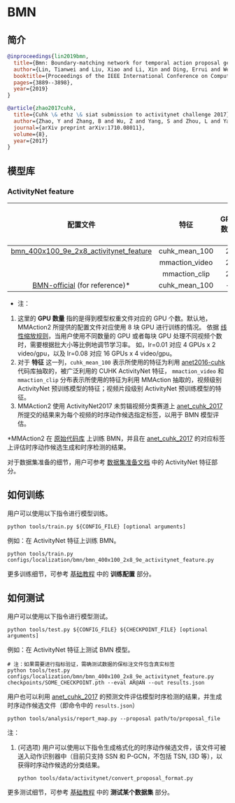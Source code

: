 # BMN

## 简介

<!-- [ALGORITHM] -->

```BibTeX
@inproceedings{lin2019bmn,
  title={Bmn: Boundary-matching network for temporal action proposal generation},
  author={Lin, Tianwei and Liu, Xiao and Li, Xin and Ding, Errui and Wen, Shilei},
  booktitle={Proceedings of the IEEE International Conference on Computer Vision},
  pages={3889--3898},
  year={2019}
}
```

<!-- [DATASET] -->

```BibTeX
@article{zhao2017cuhk,
  title={Cuhk \& ethz \& siat submission to activitynet challenge 2017},
  author={Zhao, Y and Zhang, B and Wu, Z and Yang, S and Zhou, L and Yan, S and Wang, L and Xiong, Y and Lin, D and Qiao, Y and others},
  journal={arXiv preprint arXiv:1710.08011},
  volume={8},
  year={2017}
}
```

## 模型库

### ActivityNet feature

|                                                     配置文件                                                      |       特征       | GPU 数量 | AR@100 |  AUC  | AP@0.5 | AP@0.75 | AP@0.95 |  mAP  | GPU 显存占用 (M) | 推理时间 (s) |                                                                             ckpt                                                                             |                                                                       log                                                                        | json                                                                                                                                               |
| :-----------------------------------------------------------------------------------------------------------: | :------------: | :----: | :----: | :---: | :----: | :-----: | :-----: | :---: | :----------: | -------- | :----------------------------------------------------------------------------------------------------------------------------------------------------------: | :----------------------------------------------------------------------------------------------------------------------------------------------: | -------------------------------------------------------------------------------------------------------------------------------------------------- |
| [bmn_400x100_9e_2x8_activitynet_feature](/configs/localization/bmn/bmn_400x100_2x8_9e_activitynet_feature.py) | cuhk_mean_100  |   2    | 75.28  | 67.22 | 42.47  |  31.31  |  9.92   | 30.34 |     5420     | 3.27     | [ckpt](https://download.openmmlab.com/mmaction/localization/bmn/bmn_400x100_9e_activitynet_feature/bmn_400x100_9e_activitynet_feature_20200619-42a3b111.pth) |    [log](https://download.openmmlab.com/mmaction/localization/bmn/bmn_400x100_9e_activitynet_feature/bmn_400x100_9e_activitynet_feature.log)     | [json](https://download.openmmlab.com/mmaction/localization/bmn/bmn_400x100_9e_activitynet_feature/bmn_400x100_9e_activitynet_feature.log.json)    |
|                                                                                                               | mmaction_video |   2    | 75.43  | 67.22 | 42.62  |  31.56  |  10.86  | 30.77 |     5420     | 3.27     |  [ckpt](https://download.openmmlab.com/mmaction/localization/bmn/bmn_400x100_2x8_9e_mmaction_video/bmn_400x100_2x8_9e_mmaction_video_20200809-c9fd14d2.pth)  | [log](https://download.openmmlab.com/mmaction/localization/bmn/bmn_400x100_2x8_9e_mmaction_video/bmn_400x100_2x8_9e_mmaction_video_20200809.log) | [json](https://download.openmmlab.com/mmaction/localization/bmn/bmn_400x100_2x8_9e_mmaction_video/bmn_400x100_2x8_9e_mmaction_video_20200809.json) |
|                                                                                                               | mmaction_clip  |   2    | 75.35  | 67.38 | 43.08  |  32.19  |  10.73  | 31.15 |     5420     | 3.27     |   [ckpt](https://download.openmmlab.com/mmaction/localization/bmn/bmn_400x100_2x8_9e_mmaction_clip/bmn_400x100_2x8_9e_mmaction_clip_20200809-10d803ce.pth)   |  [log](https://download.openmmlab.com/mmaction/localization/bmn/bmn_400x100_2x8_9e_mmaction_clip/bmn_400x100_2x8_9e_mmaction_clip_20200809.log)  | [json](https://download.openmmlab.com/mmaction/localization/bmn/bmn_400x100_2x8_9e_mmaction_clip/bmn_400x100_2x8_9e_mmaction_clip_20200809.json)   |
|           [BMN-official](https://github.com/JJBOY/BMN-Boundary-Matching-Network) (for reference)\*            | cuhk_mean_100  |   -    | 75.27  | 67.49 | 42.22  |  30.98  |  9.22   | 30.00 |      -       | -        |                                                                              -                                                                               |                                                                        -                                                                         | -                                                                                                                                                  |

- 注：

1. 这里的 **GPU 数量** 指的是得到模型权重文件对应的 GPU 个数。默认地，MMAction2 所提供的配置文件对应使用 8 块 GPU 进行训练的情况。
   依据 [线性缩放规则](https://arxiv.org/abs/1706.02677)，当用户使用不同数量的 GPU 或者每块 GPU 处理不同视频个数时，需要根据批大小等比例地调节学习率。
   如，lr=0.01 对应 4 GPUs x 2 video/gpu，以及 lr=0.08 对应 16 GPUs x 4 video/gpu。
2. 对于 **特征** 这一列，`cuhk_mean_100` 表示所使用的特征为利用 [anet2016-cuhk](https://github.com/yjxiong/anet2016-cuhk) 代码库抽取的，被广泛利用的 CUHK ActivityNet 特征，
   `mmaction_video` 和 `mmaction_clip` 分布表示所使用的特征为利用 MMAction 抽取的，视频级别 ActivityNet 预训练模型的特征；视频片段级别 ActivityNet 预训练模型的特征。
3. MMAction2 使用 ActivityNet2017 未剪辑视频分类赛道上 [anet_cuhk_2017](https://download.openmmlab.com/mmaction/localization/cuhk_anet17_pred.json) 所提交的结果来为每个视频的时序动作候选指定标签，以用于 BMN 模型评估。

\*MMAction2 在 [原始代码库](https://github.com/JJBOY/BMN-Boundary-Matching-Network) 上训练 BMN，并且在 [anet_cuhk_2017](https://download.openmmlab.com/mmaction/localization/cuhk_anet17_pred.json) 的对应标签上评估时序动作候选生成和时序检测的结果。

对于数据集准备的细节，用户可参考 [数据集准备文档](/docs_zh_CN/data_preparation.md) 中的 ActivityNet 特征部分。

## 如何训练

用户可以使用以下指令进行模型训练。

```shell
python tools/train.py ${CONFIG_FILE} [optional arguments]
```

例如：在 ActivityNet 特征上训练 BMN。

```shell
python tools/train.py configs/localization/bmn/bmn_400x100_2x8_9e_activitynet_feature.py
```

更多训练细节，可参考 [基础教程](/docs_zh_CN/getting_started.md#%E8%AE%AD%E7%BB%83%E9%85%8D%E7%BD%AE) 中的 **训练配置** 部分。

## 如何测试

用户可以使用以下指令进行模型测试。

```shell
python tools/test.py ${CONFIG_FILE} ${CHECKPOINT_FILE} [optional arguments]
```

例如：在 ActivityNet 特征上测试 BMN 模型。

```shell
# 注：如果需要进行指标验证，需确测试数据的保标注文件包含真实标签
python tools/test.py configs/localization/bmn/bmn_400x100_2x8_9e_activitynet_feature.py checkpoints/SOME_CHECKPOINT.pth --eval AR@AN --out results.json
```

用户也可以利用 [anet_cuhk_2017](https://download.openmmlab.com/mmaction/localization/cuhk_anet17_pred.json) 的预测文件评估模型时序检测的结果，并生成时序动作候选文件（即命令中的 `results.json`）

```shell
python tools/analysis/report_map.py --proposal path/to/proposal_file
```

注：

1. (可选项) 用户可以使用以下指令生成格式化的时序动作候选文件，该文件可被送入动作识别器中（目前只支持 SSN 和 P-GCN，不包括 TSN, I3D 等），以获得时序动作候选的分类结果。

   ```shell
   python tools/data/activitynet/convert_proposal_format.py
   ```

更多测试细节，可参考 [基础教程](/docs_zh_CN/getting_started.md#%E6%B5%8B%E8%AF%95%E6%9F%90%E4%B8%AA%E6%95%B0%E6%8D%AE%E9%9B%86) 中的 **测试某个数据集** 部分。
